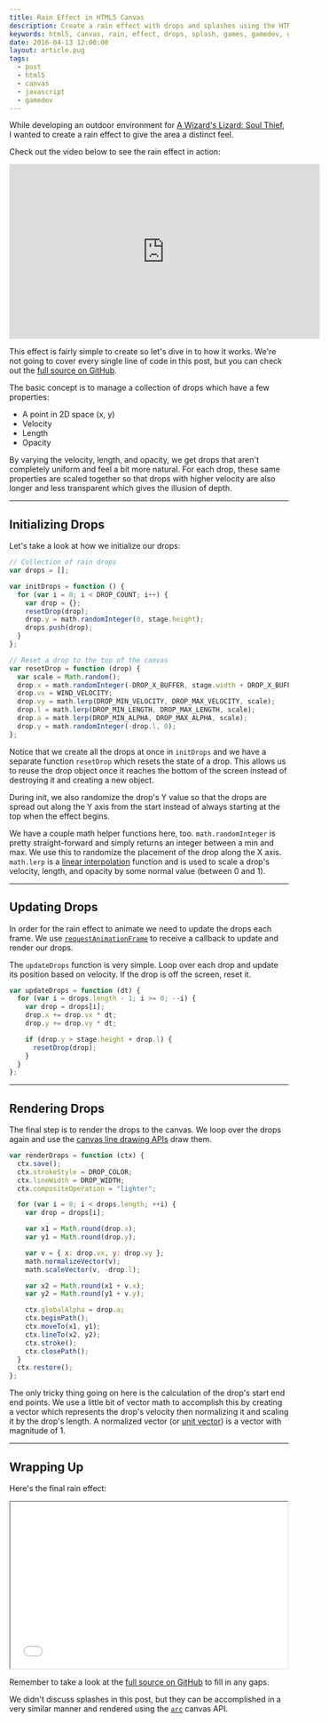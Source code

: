 ```yaml
---
title: Rain Effect in HTML5 Canvas
description: Create a rain effect with drops and splashes using the HTML5 canvas element and JavaScript.
keywords: html5, canvas, rain, effect, drops, splash, games, gamedev, game development, javascript
date: 2016-04-13 12:00:00
layout: article.pug
tags:
  - post
  - html5
  - canvas
  - javascript
  - gamedev
---
```

While developing an outdoor environment for [A Wizard's Lizard: Soul Thief][1], I wanted to create a rain effect to give the area a distinct feel.

Check out the video below to see the rain effect in action:

<iframe width="560" height="315" src="https://www.youtube.com/embed/EhVvrf5ahew" frameborder="0" allowfullscreen></iframe>

This effect is fairly simple to create so let's dive in to how it works. We're not going to cover every single line of code in this post, but you can check out the [full source on GitHub][2].

The basic concept is to manage a collection of drops which have a few properties:

* A point in 2D space (x, y)
* Velocity
* Length
* Opacity

By varying the velocity, length, and opacity, we get drops that aren't completely uniform and feel a bit more natural. For each drop, these same properties are scaled together so that drops with higher velocity are also longer and less transparent which gives the illusion of depth.

- - -

## Initializing Drops

Let's take a look at how we initialize our drops:

```javascript
// Collection of rain drops
var drops = [];

var initDrops = function () {
  for (var i = 0; i < DROP_COUNT; i++) {
    var drop = {};
    resetDrop(drop);
    drop.y = math.randomInteger(0, stage.height);
    drops.push(drop);
  }
};

// Reset a drop to the top of the canvas
var resetDrop = function (drop) {
  var scale = Math.random();
  drop.x = math.randomInteger(-DROP_X_BUFFER, stage.width + DROP_X_BUFFER);
  drop.vx = WIND_VELOCITY;
  drop.vy = math.lerp(DROP_MIN_VELOCITY, DROP_MAX_VELOCITY, scale);
  drop.l = math.lerp(DROP_MIN_LENGTH, DROP_MAX_LENGTH, scale);
  drop.a = math.lerp(DROP_MIN_ALPHA, DROP_MAX_ALPHA, scale);
  drop.y = math.randomInteger(-drop.l, 0);
};
```

Notice that we create all the drops at once in `initDrops` and we have a separate function `resetDrop` which resets the state of a drop. This allows us to reuse the drop object once it reaches the bottom of the screen instead of destroying it and creating a new object.

During init, we also randomize the drop's Y value so that the drops are spread out along the Y axis from the start instead of always starting at the top when the effect begins.

We have a couple math helper functions here, too. `math.randomInteger` is pretty straight-forward and simply returns an integer between a min and max. We use this to randomize the placement of the drop along the X axis. `math.lerp` is a [linear interpolation][3] function and is used to scale a drop's velocity, length, and opacity by some normal value (between 0 and 1).

- - -

## Updating Drops

In order for the rain effect to animate we need to update the drops each frame. We use [`requestAnimationFrame`][4] to receive a callback to update and render our drops.

The `updateDrops` function is very simple. Loop over each drop and update its position based on velocity. If the drop is off the screen, reset it.

```javascript
var updateDrops = function (dt) {
  for (var i = drops.length - 1; i >= 0; --i) {
    var drop = drops[i];
    drop.x += drop.vx * dt;
    drop.y += drop.vy * dt;

    if (drop.y > stage.height + drop.l) {
      resetDrop(drop);
    }
  }
};
```

- - -

## Rendering Drops

The final step is to render the drops to the canvas. We loop over the drops again and use the [canvas line drawing APIs][5] draw them.

```javascript
var renderDrops = function (ctx) {
  ctx.save();
  ctx.strokeStyle = DROP_COLOR;
  ctx.lineWidth = DROP_WIDTH;
  ctx.compositeOperation = "lighter";

  for (var i = 0; i < drops.length; ++i) {
    var drop = drops[i];

    var x1 = Math.round(drop.x);
    var y1 = Math.round(drop.y);

    var v = { x: drop.vx, y: drop.vy };
    math.normalizeVector(v);
    math.scaleVector(v, -drop.l);

    var x2 = Math.round(x1 + v.x);
    var y2 = Math.round(y1 + v.y);

    ctx.globalAlpha = drop.a;
    ctx.beginPath();
    ctx.moveTo(x1, y1);
    ctx.lineTo(x2, y2);
    ctx.stroke();
    ctx.closePath();
  }
  ctx.restore();
};
```

The only tricky thing going on here is the calculation of the drop's start end end points. We use a little bit of vector math to accomplish this by creating a vector which represents the drop's velocity then normalizing it and scaling it by the drop's length. A normalized vector (or [unit vector][6]) is a vector with magnitude of 1.

- - -

## Wrapping Up

Here's the final rain effect:

<iframe src="/sandbox/canvas-rain-demo/" width="500" height="300"></iframe>

Remember to take a look at the [full source on GitHub][2] to fill in any gaps.

We didn't discuss splashes in this post, but they can be accomplished in a very similar manner and rendered using the [`arc`][7] canvas API.

[1]: http://store.steampowered.com/app/373470
[2]: https://github.com/geoffb/canvas-rain-demo
[3]: https://en.wikipedia.org/wiki/Linear_interpolation
[4]: https://developer.mozilla.org/en-US/docs/Web/API/window/requestAnimationFrame
[5]: https://developer.mozilla.org/en-US/docs/Web/API/CanvasRenderingContext2D/lineTo
[6]: https://en.wikipedia.org/wiki/Unit_vector
[7]: https://developer.mozilla.org/en-US/docs/Web/API/CanvasRenderingContext2D/arc
